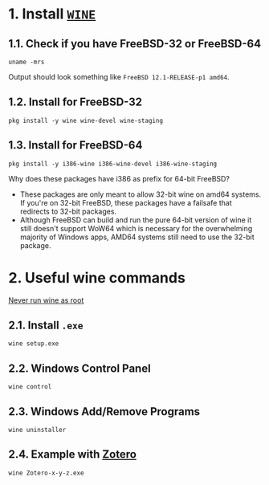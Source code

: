 # 1. Install [`WINE`](https://wiki.winehq.org/FreeBSD)
## 1.1. Check if you have FreeBSD-32 or FreeBSD-64
```
uname -mrs
```
Output should look something like `FreeBSD 12.1-RELEASE-p1 amd64`.
## 1.2. Install for FreeBSD-32
```
pkg install -y wine wine-devel wine-staging
```
## 1.3. Install for FreeBSD-64
```
pkg install -y i386-wine i386-wine-devel i386-wine-staging
```
Why does these packages have i386 as prefix for 64-bit FreeBSD?

- These packages are only meant to allow 32-bit wine on amd64 systems. If you're on 32-bit FreeBSD, these packages have a failsafe that redirects to 32-bit packages.
- Although FreeBSD can build and run the pure 64-bit version of wine it still doesn't support WoW64 which is necessary for the overwhelming majority of Windows apps, AMD64 systems still need to use the 32-bit package.

# 2. Useful wine commands
[Never run wine as root](https://wiki.winehq/org)
## 2.1. Install `.exe`
```
wine setup.exe
```
## 2.2. Windows Control Panel
```
wine control
```
## 2.3. Windows Add/Remove Programs
```
wine uninstaller
```
## 2.4. Example with [Zotero](https://www.zotero.org/download/)
```
wine Zotero-x-y-z.exe
```
